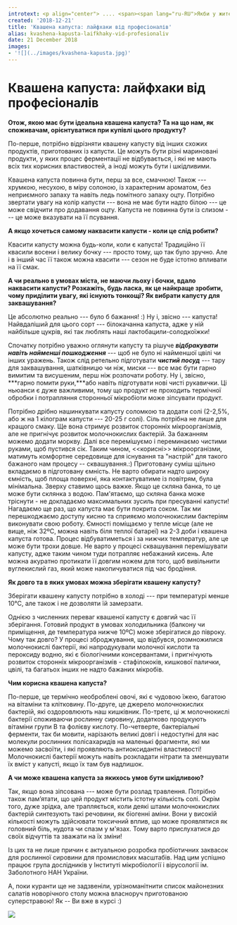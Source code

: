 ```yaml
---
introtext: <p align="center"> .... <span><span lang="ru-RU">Якби у жителів Олімпу свого часу не виявилося запальнички і Прометей викрав у них та приніс людям не вогонь, а бочку квашеної капусти, то, ми певні, що слава героя була б не меншою! Адже спосіб забезпечити себе </span><span lang="ru-RU">свіжими овочами </span><span lang="ru-RU">на весь </span><span lang="ru-RU">рік</span><span lang="ru-RU">, більше того – ще й збагаченим</span><span lang="ru-RU">и </span><span lang="ru-RU">всякими корисностями і які викликають щире бажанням їсти-не-переїсти – це без перебільшення – така собі наша суперсила! ...Чи як зара</span><span lang="ru-RU">з</span><span lang="ru-RU"> звикли говорити по-модному </span><span lang="ru-RU">-</span><span lang="ru-RU"> суперфуд :)</span></span></p> <p align="justify"><span><span lang="ru-RU"> Про те, якою має бути вдало заквашена капуста, як цього досягти і які чакри вона нам відкриває, ми спілкуємося із </span><span lang="ru-RU"><b>мікробіологом, к.б.н. Василюк Ольгою.</b></span><span lang="ru-RU"> Пані Ольга не просто професіонал у цій тонкій справі, а ще й присвятила свій науковий шлях вивченню процесів, що відбуваються при квашенні капусти, дослідженню бактерій, які беруть у цьому участь, та розробці пробіотичних заквасок для ферментування</span><span lang="ru-RU"> овочів!</span></span></p>
created: '2018-12-21'
title: 'Квашена капуста: лайфхаки від професіоналів'
alias: kvashena-kapusta-laifkhaky-vid-profesionaliv
date: 21 December 2018
images:
- '![](../images/kvashena-kapusta.jpg)'
---
```


# Квашена капуста: лайфхаки від професіоналів

**Отож, якою має бути ідеальна квашена капуста? Та на що нам, як споживачам, орієнтуватися при купівлі цього продукту?**

По-перше, потрібно відрізняти квашену капусту від інших схожих продуктів, приготованих із капусти. Це можуть бути різні мариновані продукти, у яких процес ферментації не відбувається, і які не мають всіх тих корисних властивостей, а іноді можуть бути і шкідливими.

Квашена капуста повинна бути, перш за все, смачною! Також --- хрумкою, несухою, в міру солоною, із характерним ароматом, без неприємного запаху та навіть ледь помітного запаху оцту. Потрібно звертати увагу на колір капусти --- вона не має бути надто білою --- це може свідчити про додавання оцту. Капуста не повинна бути із слизом --- це може вказувати на її псування.

**А якщо хочеться самому наквасити капусти - коли це слід робити?**

Квасити капусту можна будь-коли, коли є капуста! Традиційно її квасили восени і велику бочку --- просто тому, що так було зручно. Але і в інший час її також можна квасити --- сезон не буде істотно впливати на її смак.

**А чи реально в умовах міста, не маючи льоху і бочки, вдало наквасити капусти? Розкажіть, будь ласка, як це найкраще зробити, чому приділити увагу, які існують тонкощі? Як вибрати капусту для заквашування?**

Це абсолютно реально --- було б бажання! :) Ну і, звісно --- капуста! Найвдаліший для цього сорт --- білокачанна капуста, адже у ній найбільше цукрів, які так люблять наші лактобацили-солодкоїжки!

Спочатку потрібно уважно оглянути капусту та рішуче ***відбракувати навіть найменші пошкодження*** --- щоб не було ні найменшої цвілі чи інших уражень. Також слід ретельно підготувати ***чистий посуд*** --- тару для заквашування, шатківницю чи ніж, миски --- все має бути гарно вимитим та висушеним, перш ніж розпочати роботу. Ну і, звісно, ***гарно помити руки,***або навіть підготувати нові чисті рукавички. Ці ньюанси є дуже важливими, тому що продукт не проходить термічної обробки і потрапляння сторонньої мікробіоти може зіпсувати продукт.

Потрібно дрібно нашинкувати капусту соломкою та додати солі (2-2,5%, або ж на 1 кілограм капусти --- 20-25 г солі). Сіль потрібна не лише для кращого смаку. Ще вона стримує розвиток сторонніх мікроорганізмів, але не пригнічує розвиток молочнокислих бактерій. За бажанням можемо додати моркву. Далі все перемішуємо і переминаємо чистими руками, щоб пустився сік. Таким чином, \<\<корисні\>\> мікроорганізми, матимуть комфортне середовище для існування та "настрій" для такого бажаного нам процесу -- сквашування.:) Приготовану суміш щільно вкладаємо в підготовану ємність. Не варто обирати надто широку ємність, щоб площа поверхні, яка контактуватиме із повітрям, була мінімальна. Зверху ставимо щось важке. Якщо це скляна банка, то це може бути склянка з водою. Пам'ятаємо, що скляна банка може тріснути - не докладаємо максимальних зусиль при пресуванні капусти! Нагадаємо ще раз, що капуста має бути покрита соком. Так ми перешкоджаємо доступу кисню та сприяємо молочнокислим бактеріям виконувати свою роботу. Ємності поміщаємо у тепле місце (але не вище, ніж 32ºС, можна навіть біля теплої батареї) на 2-3 доби і квашена капуста готова. Процес відбуватиметься і за нижчих температур, але це може бути трохи довше. Не варто у процесі сквашування перемішувати капусту, адже таким чином туди потрапляє небажаний кисень. Але можна акуратно протикати її довгим ножем для того, щоб вивільнити вуглекислий газ, який може накопичуватися під час бродіння.

**Як довго та в яких умовах можна зберігати квашену капусту?**

Зберігати квашену капусту потрібно в холоді --- при температурі менше 10°С, але також і не дозволяти їй замерзати.

Однією з численних переваг квашеної капусту є довгий час її зберігання. Готовий продукт в умовах холодильника (балкону чи приміщення, де температура нижче 10ºС) може зберігатися до півроку. Чому так довго? У процесі зброджування, що відбувся, розмножилися молочнокислі бактерії, які напродукували молочної кислоти та пероксиду водню, які є біологічними консервантами, і пригнічують розвиток сторонніх мікроорганізмів - стафілококів, кишкової палички, цвілі, та багатьох інших не надто бажаних мікробів.

**Чим корисна квашена капуста?**

По-перше, це термічно необроблені овочі, які є чудовою їжею, багатою на вітаміни та клітковину. По-друге, це джерело молочнокислих бактерій, які оздоровлюють наш кишківник. По-третє, ці ж молочнокислі бактерії споживаючи рослинну сировину, додатково продукують вітаміни групи В та фолієву кислоту. По-четверте, бактеріальні ферменти, так би мовити, нарізають великі довгі і недоступні для нас молекули рослинних полісахаридів на маленькі фрагменти, які ми можемо засвоїти, і які проявляють антиоксидантні властивості! Молочнокислі бактерії можуть навіть розкладати нітрати та зменшувати їх вміст у капусті, якщо їх там був надлишок.

**А чи може квашена капуста за якихось умов бути шкідливою?**

Так, якщо вона зіпсована --- може бути розлад травлення. Потрібно також памʼятати, що цей продукт містить істотну кількість солі. Окрім того, дуже зрідка, але трапляється, коли деякі штами молочнокислих бактерій синтезують такі речовини, як біогенні аміни. Вони у високій кількості можуть здійсювати токсичний вплив, що може проявлятися як головний біль, нудота чи спазм у м'язах. Тому варто прислухатися до своїх відчуттів та зважати на їх зміни!

Із цих та не лише причин є актуальною розробка пробіотичних заквасок для рослинної сировини для промислових масштабів. Над цим успішно працює група дослідників у Інституті мікробіології і вірусології ім. Заболотного НАН України.

А, поки куранти ще не задзвеніли, урізноманітнити список майонезних салатів новорічного столу можна власноруч приготованою суперстравою! Як -- Ви вже в курсі :)

![](../images/kvashena-kapusta.jpg)
